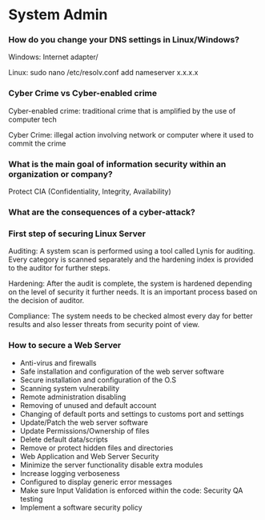 # System Admin

### How do you change your DNS settings in Linux/Windows? 

Windows: Internet adapter/ 

Linux: sudo nano /etc/resolv.conf  add nameserver x.x.x.x 

### Cyber Crime vs Cyber-enabled crime 

Cyber-enabled crime: traditional crime that is amplified by the use of computer tech 

Cyber Crime: illegal action involving network or computer where it used to commit the crime 

### What is the main goal of information security within an organization or company? 

Protect CIA (Confidentiality, Integrity, Availability)

### What are the consequences of a cyber-attack? 

### First step of securing Linux Server 

Auditing: A system scan is performed using a tool called Lynis for auditing. Every category is scanned separately and the hardening index is provided to the auditor for further steps. 

Hardening: After the audit is complete, the system is hardened depending on the level of security it further needs. It is an important process based on the decision of auditor. 

Compliance: The system needs to be checked almost every day for better results and also lesser threats from security point of view. 

### How to secure a Web Server 

- Anti-virus and firewalls 
- Safe installation and configuration of the web server software 
- Secure installation and configuration of the O.S 
- Scanning system vulnerability 
- Remote administration disabling 
- Removing of unused and default account 
- Changing of default ports and settings to customs port and settings 
- Update/Patch the web server software 
- Update Permissions/Ownership of files 
- Delete default data/scripts 
- Remove or protect hidden files and directories 
- Web Application and Web Server Security 
- Minimize the server functionality disable extra modules 
- Increase logging verboseness 
- Configured to display generic error messages 
- Make sure Input Validation is enforced within the code: Security QA testing 
- Implement a software security policy 